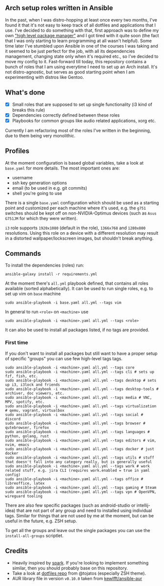 ## Arch setup roles written in Ansible

In the past, when I was distro-hopping at least once every two months, I've found it that it's not easy to keep track of all dotfiles and applications that I use.
I've decided to do something with that, first approach was to define my own ["high level package manager"](https://github.com/dezeroku/i3_config) and I got tired with it quite soon (the fact that I was only starting to learn programming at all wasn't helpful).
Some time later I've stumbled upon Ansible in one of the courses I was taking and it seemed to be just perfect for the job, with all its dependencies management, changing state only when it's required etc., so I've decided to move my config to it.
Fast-forward till today, this repository contains a bunch of roles that I am using everytime I need to set up an Arch install.
It's not distro-agnostic, but serves as good starting point when I am experimenting with distros like Gentoo.

## What's done

- [x] Small roles that are supposed to set up single functionality (i3 kind of breaks this rule)
- [x] Dependencies correctly defined between these roles
- [x] Playbooks for common groups like audio related applications, xorg etc.

Currently I am refactoring most of the roles I've written in the beginning, due to them being very monolithic.

## Profiles

At the moment configuration is based global variables, take a look at `base.yaml` for more details. The most important ones are:
* username
* ssh key generation options
* email (to be used in e.g. git commits)
* shell you're going to use

There is a single `base.yaml` configuration which should be used as a starting point and customized per each machine where it's used, e.g. the `g751` switches should be kept off on non-NVIDIA-Optimus devices (such as `Asus G751JM` for which they were written).

`i3` role supports `1920x1080` (default in the role), `1366x768` and `1280x800` resolutions.
Using this role on a device with a different resolution may result in a distorted wallpaper/lockscreen images, but shouldn't break anything.

## Commands

To install the dependencies (roles) run:
```
ansible-galaxy install -r requirements.yml
```

At the moment there's `all.yml` playbook defined, that contains all roles available (sorted alphabetically).
It can be used to run single roles, e.g. to set up vim on `base` machine
```
sudo ansible-playbook -i base.yaml all.yml --tags vim
```

In general to run `<role>` on `<machine>` use
```
sudo ansible-playbook -i <machine>.yaml all.yml --tags <role>
```

It can also be used to install all packages listed, if no tags are provided.

### First time
If you don't want to install all packages but still want to have a proper setup of specific "groups" you can use few high-level tags tags.
```
sudo ansible-playbook -i <machine>.yaml all.yml --tags core
sudo ansible-playbook -i <machine>.yaml all.yml --tags cli # sets up fzf, fish, etc.
sudo ansible-playbook -i <machine>.yaml all.yml --tags desktop # sets up i3, i3lock and friends
sudo ansible-playbook -i <machine>.yaml all.yml --tags desktop-tools # archiver, doc viewers, etc.
sudo ansible-playbook -i <machine>.yaml all.yml --tags media # VNC, MPV, spotify, etc.
sudo ansible-playbook -i <machine>.yaml all.yml --tags virtualization # qemu, vagrant, virtualbox
sudo ansible-playbook -i <machine>.yaml all.yml --tags social # discord
sudo ansible-playbook -i <machine>.yaml all.yml --tags browser # qutebrowser, firefox
sudo ansible-playbook -i <machine>.yaml all.yml --tags languages # python, golang, rust
sudo ansible-playbook -i <machine>.yaml all.yml --tags editors # vim, nvim, emacs
sudo ansible-playbook -i <machine>.yaml all.yml --tags docker # just docker
sudo ansible-playbook -i <machine>.yaml all.yml --tags utils # stuff that doesn't fall into any category really, but is generally useful
sudo ansible-playbook -i <machine>.yaml all.yml --tags work # work related stuff, e.g. jira CLI (requires work.enabled = true in yaml config)
sudo ansible-playbook -i <machine>.yaml all.yml --tags office # libreoffice, latex
sudo ansible-playbook -i <machine>.yaml all.yml --tags gaming # Steam
sudo ansible-playbook -i <machine>.yaml all.yml --tags vpn # OpenVPN, wireguard tooling
```

There are also few specific packages (such as android-studio or intellij-idea) that are not part of any group and need to installed using individual tags.
Similar for things that are not used by me at the moment, but can be useful in the future, e.g. ZSH setup.

To get all the groups and leave out the single packages you can use the `install-all-groups` scriptlet.

## Credits

* Heavily inspired by [spark](https://github.com/pigmonkey/spark). If you're looking to implement something similar, then you should probably base on this repository.
* Take a look at [dotfiles repo](https://github.com/tojatos/dotfiles) from @tojatos (especially ZSH theme).
* AUR library file in version `v0.10.0` taken from [kewlfft/ansible-aur](https://github.com/kewlfft/ansible-aur)
